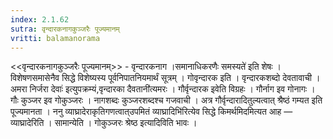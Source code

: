 ```yaml
---
index: 2.1.62
sutra: वृन्दारकनागकुञ्जरैः पूज्यमानम्‌
vritti: balamanorama
---
```


<<वृन्दारकनागकुञ्जरैः पूज्यमानम्>> - वृन्दारकनाग ।समानाधिकरणैः समस्यते॑ इति शेषः । विशेषणसमासेनैव सिद्धे विशेष्यस्य पूर्वनिपातनियमार्थं सूत्रम् । गोवृन्दारक इति । वृन्दारकशब्दो देवतावाची ।अमरा निर्जरा देवाः॑ इत्युपक्रम्यं,वृन्दारका दैवतानी॑त्यमरः । गौर्वृन्दारक इवेति विग्रहः । गौर्नाग इव गोनागः । गौः कुञ्जर इव गोकुञ्जरः । नागशब्दः कुञ्जरशब्दश्च गजवाची । अत्र गौर्वृन्दारादितुल्यत्वात् श्रैष्ठं गम्यत इति पूज्यमानता । ननु व्याघ्रादेराकृतिगणत्वात्उपमितं व्याघ्रादिभि॑रित्येव सिद्धे किमर्थमिदमित्यत आह — व्याघ्रादेरिति । सामान्येति । गोकुञ्जरः श्रेष्ठ इत्यादिविति भावः । 